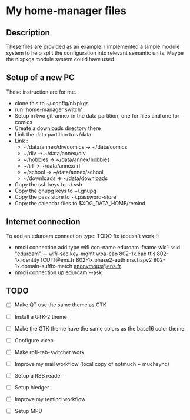 
# My home-manager files

## Description

These files are provided as an example. I implemented a simple module system to
help split the configuration into relevant semantic units. Maybe the nixpkgs
module system could have used.

## Setup of a new PC

These instruction are for me.

 - clone this to ~/.config/nixpkgs
 - run 'home-manager switch'
 - Setup in two git-annex in the data partition, one for files and one for comics
 - Create a downloads directory there
 - Link the data partition to ~/data
 - Link : 
   + ~/data/annex/div/comics -> ~/data/comics
   + ~/div       -> ~/data/annex/div
   + ~/hobbies   -> ~/data/annex/hobbies
   + ~/irl       -> ~/data/annex/irl
   + ~/school    -> ~/data/annex/school
   + ~/downloads -> ~/data/downloads
 - Copy the ssh keys to ~/.ssh
 - Copy the gnupg keys to ~/.gnupg
 - Copy the pass store to ~/.password-store
 - Copy the calendar files to $XDG_DATA_HOME/remind

## Internet connection

To add an eduroam connection type:
TODO fix (doesn't work !)
 - nmcli connection add type wifi con-name eduroam ifname wlo1 ssid "eduroam" -- wifi-sec.key-mgmt wpa-eap 802-1x.eap ttls 802-1x.identity [CUT]@ens.fr 802-1x.phase2-auth mschapv2 802-1x.domain-suffix-match anonymous@ens.fr
 - nmcli connection up eduroam --ask



## TODO

 - [ ] Make QT use the same theme as GTK
 - [ ] Install a GTK-2 theme
 - [ ] Make the GTK theme have the same colors as the base16 color theme
 - [ ] Configure vixen
 - [ ] Make rofi-tab-switcher work
 - [ ] Improve my mail workflow (local copy of notmuch + muchsync)
 - [ ] Setup a RSS reader
 - [ ] Setup hledger
 - [ ] Improve my remind workflow
 - [ ] Setup MPD

